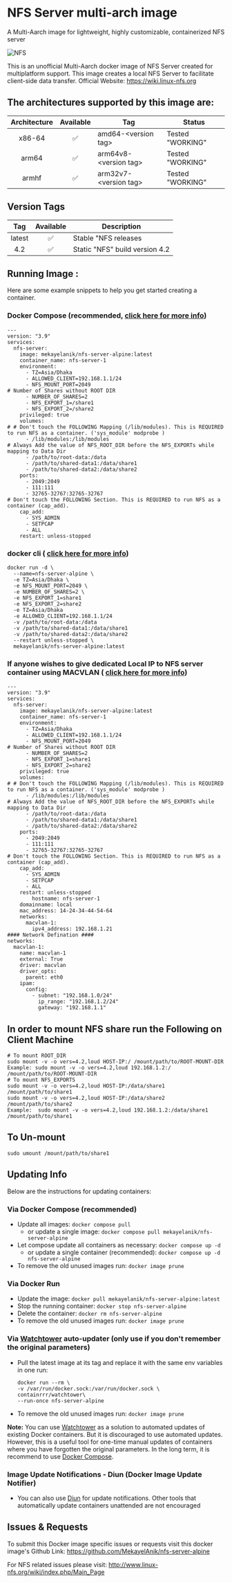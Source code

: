 <h1>NFS Server multi-arch image</h1>
<p>A Multi-Aarch image for lightweight, highly customizable, containerized NFS server</p>
<img alt="NFS" src="https://linux-nfs.org/wiki/logo.png">
<p>This is an unofficial Multi-Aarch docker image of NFS Server created for multiplatform support. This image creates a local NFS Server to facilitate client-side data transfer. Official Website: <a href="https://wiki.linux-nfs.org" rel="nofollow noopener">https://wiki.linux-nfs.org</a>
</p>
<h2>The architectures supported by this image are:</h2>
<table>
  <thead>
    <tr>
      <th align="center">Architecture</th>
      <th align="center">Available</th>
      <th>Tag</th>
       <th>Status</th>
    </tr>
  </thead>
  <tbody>
    <tr>
      <td align="center">x86-64</td>
      <td align="center">✅</td>
      <td>amd64-&lt;version tag&gt;</td>
      <td>Tested "WORKING"</td>
    </tr>
    <tr>
      <td align="center">arm64</td>
      <td align="center">✅</td>
      <td>arm64v8-&lt;version tag&gt;</td>
      <td>Tested "WORKING"</td>
    </tr>
    <tr>
      <td align="center">armhf</td>
      <td align="center">✅</td>
      <td>arm32v7-&lt;version tag&gt;</td>
      <td>Tested "WORKING"</td>
    </tr>
  </tbody>
</table>
<h2>Version Tags</h2>
<table>
  <thead>
    <tr>
      <th align="center">Tag</th>
      <th align="center">Available</th>
      <th>Description</th>
    </tr>
  </thead>
  <tbody>
    <tr>
      <td align="center">latest</td>
      <td align="center">✅</td>
      <td>Stable "NFS releases</td>
    </tr>
    <tr>
      <td align="center">4.2</td>
      <td align="center">✅</td>
      <td>Static "NFS" build version 4.2</td>
    </tr>
  </tbody>
</table>
<h2>Running Image :</h2>
<p>Here are some example snippets to help you get started creating a container.</p>
<h3>Docker Compose (recommended, <a href="https://itnext.io/a-beginners-guide-to-deploying-a-docker-application-to-production-using-docker-compose-de1feccd2893" rel="nofollow noopener">click here for more info</a>) </h3>
<pre><code>---
version: "3.9"
services:
  nfs-server:
    image: mekayelanik/nfs-server-alpine:latest
    container_name: nfs-server-1
    environment:
      - TZ=Asia/Dhaka
      - ALLOWED_CLIENT=192.168.1.1/24
      - NFS_MOUNT_PORT=2049
# Number of Shares without ROOT DIR
      - NUMBER_OF_SHARES=2
      - NFS_EXPORT_1=/share1
      - NFS_EXPORT_2=/share2
    privileged: true
    volumes:
# # Don't touch the FOLLOWING Mapping (/lib/modules). This is REQUIRED to run NFS as a container. ('sys_module' modprobe )
      - /lib/modules:/lib/modules
# Always Add the value of NFS_ROOT_DIR before the NFS_EXPORTs while mapping to Data Dir
      - /path/to/root-data:/data
      - /path/to/shared-data1:/data/share1
      - /path/to/shared-data2:/data/share2
    ports:
      - 2049:2049
      - 111:111
      - 32765-32767:32765-32767
# Don't touch the FOLLOWING Section. This is REQUIRED to run NFS as a container (cap_add).
    cap_add:
      - SYS_ADMIN
      - SETPCAP
      - ALL
    restart: unless-stopped
</code></pre>
<h3>docker cli ( <a href="https://docs.docker.com/engine/reference/commandline/cli/" rel="nofollow noopener">click here for more info</a>) </h3>
<pre><code>docker run -d \
  --name=nfs-server-alpine \
  -e TZ=Asia/Dhaka \
  -e NFS_MOUNT_PORT=2049 \
  -e NUMBER_OF_SHARES=2 \
  -e NFS_EXPORT_1=share1
  -e NFS_EXPORT_2=share2
  -e TZ=Asia/Dhaka
  -e ALLOWED_CLIENT=192.168.1.1/24
  -v /path/to/root-data:/data
  -v /path/to/shared-data1:/data/share1
  -v /path/to/shared-data2:/data/share2
  --restart unless-stopped \
  mekayelanik/nfs-server-alpine:latest
</code></pre>

<h3>If anyone wishes to give dedicated Local IP to NFS server container using MACVLAN ( <a href="https://docs.docker.com/network/macvlan/" rel="nofollow noopener">click here for more info</a>) </h3>
<pre><code>---
version: "3.9"
services:
  nfs-server:
    image: mekayelanik/nfs-server-alpine:latest
    container_name: nfs-server-1
    environment:
      - TZ=Asia/Dhaka
      - ALLOWED_CLIENT=192.168.1.1/24
      - NFS_MOUNT_PORT=2049
# Number of Shares without ROOT DIR
      - NUMBER_OF_SHARES=2
      - NFS_EXPORT_1=share1
      - NFS_EXPORT_2=share2
    privileged: true
    volumes:
# # Don't touch the FOLLOWING Mapping (/lib/modules). This is REQUIRED to run NFS as a container. ('sys_module' modprobe )
      - /lib/modules:/lib/modules
# Always Add the value of NFS_ROOT_DIR before the NFS_EXPORTs while mapping to Data Dir
      - /path/to/root-data:/data
      - /path/to/shared-data1:/data/share1
      - /path/to/shared-data2:/data/share2
    ports:
      - 2049:2049
      - 111:111
      - 32765-32767:32765-32767
# Don't touch the FOLLOWING Section. This is REQUIRED to run NFS as a container (cap_add).
    cap_add:
      - SYS_ADMIN
      - SETPCAP
      - ALL
    restart: unless-stopped
        hostname: nfs-server-1
    domainname: local
    mac_address: 14-24-34-44-54-64
    networks:
      macvlan-1:
        ipv4_address: 192.168.1.21
#### Network Defination ####
networks:
  macvlan-1:
    name: macvlan-1
    external: True
    driver: macvlan
    driver_opts:
      parent: eth0
    ipam:
      config:
        - subnet: "192.168.1.0/24"
          ip_range: "192.168.1.2/24"
          gateway: "192.168.1.1"
</code></pre>

<h2>In order to mount NFS share run the Following on Client Machine</h2>
<pre><code># To mount ROOT_DIR
sudo mount -v -o vers=4.2,loud HOST-IP:/ /mount/path/to/ROOT-MOUNT-DIR
Example: sudo mount -v -o vers=4.2,loud 192.168.1.2:/ /mount/path/to/ROOT-MOUNT-DIR
# To mount NFS_EXPORTS
sudo mount -v -o vers=4.2,loud HOST-IP:/data/share1 /mount/path/to/share1
sudo mount -v -o vers=4.2,loud HOST-IP:/data/share2 /mount/path/to/share2
Example:  sudo mount -v -o vers=4.2,loud 192.168.1.2:/data/share1 /mount/path/to/share1
</code></pre>
<h2> To Un-mount</h2>
<pre><code>sudo umount /mount/path/to/share1
</code></pre>
<h2>Updating Info</h2>
<p>Below are the instructions for updating containers:</p>
<h3>Via Docker Compose (recommended)</h3>
<ul>
  <li>Update all images: <code>docker compose pull</code>
    <ul>
      <li>or update a single image: <code>docker compose pull mekayelanik/nfs-server-alpine</code>
      </li>
    </ul>
  </li>
  <li>Let compose update all containers as necessary: <code>docker compose up -d</code>
    <ul>
      <li>or update a single container (recommended): <code>docker compose up -d nfs-server-alpine</code>
      </li>
    </ul>
  </li>
  <li>To remove the old unused images run: <code>docker image prune</code>
  </li>
</ul>
<h3>Via Docker Run</h3>
<ul>
  <li>Update the image: <code>docker pull mekayelanik/nfs-server-alpine:latest</code>
  </li>
  <li>Stop the running container: <code>docker stop nfs-server-alpine</code>
  </li>
  <li>Delete the container: <code>docker rm nfs-server-alpine</code>
  </li>

  <li>To remove the old unused images run: <code>docker image prune</code>
  </li>
</ul>
<h3>Via <a href="https://containrrr.dev/watchtower/" rel="nofollow noopener">Watchtower</a> auto-updater (only use if you don't remember the original parameters)</h3>
<ul>
  <li>
    <p>Pull the latest image at its tag and replace it with the same env variables in one run:</p>
    <pre>
<code>docker run --rm \
-v /var/run/docker.sock:/var/run/docker.sock \
containrrr/watchtower\
--run-once nfs-server-alpine</code></pre>
  </li>
  <li>
    <p>To remove the old unused images run: <code>docker image prune</code>
    </p>
  </li>
</ul>
<p>
  <strong>Note:</strong> You can use <a href="https://containrrr.dev/watchtower/" rel="nofollow noopener">Watchtower</a> as a solution to automated updates of existing Docker containers. But it is discouraged to use automated updates. However, this is a useful tool for one-time manual updates of containers where you have forgotten the original parameters. In the long term, it is recommend to use <a href="https://itnext.io/a-beginners-guide-to-deploying-a-docker-application-to-production-using-docker-compose-de1feccd2893" rel="nofollow noopener">Docker Compose</a>.
</p>
<h3>Image Update Notifications - Diun (Docker Image Update Notifier)</h3>
<ul>
  <li>You can also use <a href="https://crazymax.dev/diun/" rel="nofollow noopener">Diun</a> for update notifications. Other tools that automatically update containers unattended are not encouraged </li>
</ul>
<h2>Issues & Requests</h2>
<p> To submit this Docker image specific issues or requests visit this docker image's Github Link: <a href="https://github.com/MekayelAnik/nfs-server-alpine" rel="nofollow noopener">https://github.com/MekayelAnik/nfs-server-alpine</a>
</p>
<p> For NFS related issues please visit: <a href="http://www.linux-nfs.org/wiki/index.php/Main_Page" rel="nofollow noopener">http://www.linux-nfs.org/wiki/index.php/Main_Page</a>
</p>